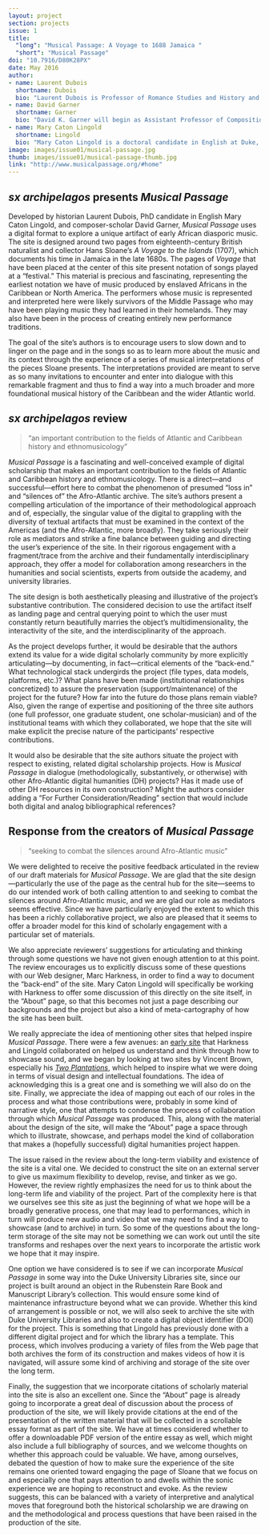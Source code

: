 ```yaml
---
layout: project
section: projects
issue: 1
title: 
  "long": "Musical Passage: A Voyage to 1688 Jamaica "
  "short": "Musical Passage"
doi: "10.7916/D80K28PX"
date: May 2016
author:
- name: Laurent Dubois
  shortname: Dubois
  bio: "Laurent Dubois is Professor of Romance Studies and History and the Faculty Director of the [Forum for Scholars & Publics](https://fsp.trinity.duke.edu/) at Duke University. He is the author of six books, including Avengers of the New World: The Story of the Haitian Revolution (2004), Haiti: The Aftershocks of History (2012) and most recently [The Banjo: America’s African Instrument](http://www.hup.harvard.edu/catalog.php?isbn=9780674047846). In 2016-2017 he will be a Fellow at the National Humanities Center."
- name: David Garner
  shortname: Garner
  bio: "David K. Garner will begin as Assistant Professor of Composition and Theory at the University of South Carolina in fall 2016. He is a composer whose works often draw on other music as a point of departure, from Beethoven to bluegrass. Awards include a Charles Ives Scholarship from the American Academy of Arts & Letters, an ASCAP Young Composer Award, and first prizes in the OSSIA, Red Note, and NACUSA competitions."
- name: Mary Caton Lingold
  shortname: Lingold
  bio: "Mary Caton Lingold is a doctoral candidate in English at Duke, where she is completing a dissertation on early Afro-Atlantic literature and music. She is co-editor of the web collection [Provoke!: Digital Sound Studies](http://soundboxproject.com/), and a book by the same name and under contract at Duke UP. Her article on music in Caribbean travel narratives is forthcoming in *Early American Literature.* She also directs the [Sonic Dictionary](http://sonicdictionary.fhi.duke.edu/), a crowdsourced database of audio recordings."
image: images/issue01/musical-passage.jpg
thumb: images/issue01/musical-passage-thumb.jpg
link: "http://www.musicalpassage.org/#home"
---
```



## *sx archipelagos* presents *Musical Passage*


Developed by historian Laurent Dubois, PhD candidate in English Mary
Caton Lingold, and composer-scholar David Garner, *Musical Passage* uses
a digital format to explore a unique artifact of early African diasporic
music. The site is designed around two pages from eighteenth-century
British naturalist and collector Hans Sloane’s *A Voyage to the Islands*
(1707), which documents his time in Jamaica in the late 1680s. The pages
of *Voyage* that have been placed at the center of this site present
notation of songs played at a “festival.” This material is precious and
fascinating, representing the earliest notation we have of music
produced by enslaved Africans in the Caribbean or North America. The
performers whose music is represented and interpreted here were likely
survivors of the Middle Passage who may have been playing music they had
learned in their homelands. They may also have been in the process of
creating entirely new performance traditions.

The goal of the site’s authors is to encourage users to slow down and to
linger on the page and in the songs so as to learn more about the music
and its context through the experience of a series of musical
interpretations of the pieces Sloane presents. The interpretations
provided are meant to serve as so many invitations to encounter and
enter into dialogue with this remarkable fragment and thus to find a way
into a much broader and more foundational musical history of the
Caribbean and the wider Atlantic world.


## *sx archipelagos* review

> “an important contribution to the fields of Atlantic and Caribbean
history and ethnomusicology”

*Musical Passage* is a fascinating and well-conceived example of digital
scholarship that makes an important contribution to the fields of
Atlantic and Caribbean history and ethnomusicology. There is a
direct—and successful—effort here to combat the phenomenon of presumed
“loss in” and “silences of” the Afro-Atlantic archive. The site’s
authors present a compelling articulation of the importance of their
methodological approach and of, especially, the singular value of the
digital to grappling with the diversity of textual artifacts that must
be examined in the context of the Americas (and the Afro-Atlantic, more
broadly). They take seriously their role as mediators and strike a fine
balance between guiding and directing the user’s experience of the site.
In their rigorous engagement with a fragment/trace from the archive and
their fundamentally interdisciplinary approach, they offer a model for
collaboration among researchers in the humanities and social scientists,
experts from outside the academy, and university libraries.

The site design is both aesthetically pleasing and illustrative of the
project’s substantive contribution. The considered decision to use the
artifact itself as landing page and central querying point to which the
user must constantly return beautifully marries the object’s
multidimensionality, the interactivity of the site, and the
interdisciplinarity of the approach.

As the project develops further, it would be desirable that the authors
extend its value for a wide digital scholarly community by more
explicitly articulating—by documenting, in fact—critical elements of the
“back-end.” What technological stack undergirds the project (file types,
data models, platforms, etc.)? What plans have been made (institutional
relationships concretized) to assure the preservation
(support/maintenance) of the project for the future? How far into the
future do those plans remain viable? Also, given the range of expertise
and positioning of the three site authors (one full professor, one
graduate student, one scholar-musician) and of the institutional teams
with which they collaborated, we hope that the site will make explicit
the precise nature of the participants’ respective contributions.

It would also be desirable that the site authors situate the project
with respect to existing, related digital scholarship projects. How is
*Musical Passage* in dialogue (methodologically, substantively, or
otherwise) with other Afro-Atlantic digital humanities (DH) projects?
Has it made use of other DH resources in its own construction? Might the
authors consider adding a “For Further Consideration/Reading” section
that would include both digital and analog bibliographical references?


## Response from the creators of *Musical Passage*

> “seeking to combat the silences around Afro-Atlantic music”

We were delighted to receive the positive feedback articulated in the
review of our draft materials for *Musical Passage*. We are glad that
the site design—particularly the use of the page as the central hub for
the site—seems to do our intended work of both calling attention to and
seeking to combat the silences around Afro-Atlantic music, and we are
glad our role as mediators seems effective. Since we have particularly
enjoyed the extent to which this has been a richly collaborative
project, we also are pleased that it seems to offer a broader model for
this kind of scholarly engagement with a particular set of materials.

We also appreciate reviewers’ suggestions for articulating and thinking
through some questions we have not given enough attention to at this
point. The review encourages us to explicitly discuss some of these
questions with our Web designer, Marc Harkness, in order to find a way
to document the “back-end” of the site. Mary Caton Lingold will
specifically be working with Harkness to offer some discussion of this
directly on the site itself, in the “About” page, so that this becomes
not just a page describing our backgrounds and the project but also a
kind of meta-cartography of how the site has been built.

We really appreciate the idea of mentioning other sites that helped
inspire *Musical Passage*. There were a few avenues: an [early
site](https://sites.duke.edu/banjology/) that Harkness and Lingold
collaborated on helped us understand and think through how to showcase
sound, and we began by looking at two sites by Vincent Brown, especially
his [*Two Plantations*](http://www.twoplantations.com/), which helped to
inspire what we were doing in terms of visual design and intellectual
foundations. The idea of acknowledging this is a great one and is
something we will also do on the site. Finally, we appreciate the idea
of mapping out each of our roles in the process and what those
contributions were, probably in some kind of narrative style, one that
attempts to condense the process of collaboration through which *Musical
Passage* was produced. This, along with the material about the design of
the site, will make the “About” page a space through which to
illustrate, showcase, and perhaps model the kind of collaboration that
makes a (hopefully successful) digital humanities project happen.

The issue raised in the review about the long-term viability and
existence of the site is a vital one. We decided to construct the site
on an external server to give us maximum flexibility to develop, revise,
and tinker as we go. However, the review rightly emphasizes the need for
us to think about the long-term life and viability of the project. Part
of the complexity here is that we ourselves see this site as just the
beginning of what we hope will be a broadly generative process, one that
may lead to performances, which in turn will produce new audio and video
that we may need to find a way to showcase (and to archive) in turn. So
some of the questions about the long-term storage of the site may not be
something we can work out until the site transforms and reshapes over
the next years to incorporate the artistic work we hope that it may
inspire.

One option we have considered is to see if we can incorporate *Musical
Passage* in some way into the Duke University Libraries site, since our
project is built around an object in the Rubenstein Rare Book and
Manuscript Library’s collection. This would ensure some kind of
maintenance infrastructure beyond what we can provide. Whether this kind
of arrangement is possible or not, we will also seek to archive the site
with Duke University Libraries and also to create a digital object
identifier (DOI) for the project. This is something that Lingold has
previously done with a different digital project and for which the
library has a template. This process, which involves producing a variety
of files from the Web page that both archives the form of its
construction and makes videos of how it is navigated, will assure some
kind of archiving and storage of the site over the long term.

Finally, the suggestion that we incorporate citations of scholarly
material into the site is also an excellent one. Since the “About” page
is already going to incorporate a great deal of discussion about the
process of production of the site, we will likely provide citations at
the end of the presentation of the written material that will be
collected in a scrollable essay format as part of the site. We have at
times considered whether to offer a downloadable PDF version of the
entire essay as well, which might also include a full bibliography of
sources, and we welcome thoughts on whether this approach could be
valuable. We have, among ourselves, debated the question of how to make
sure the experience of the site remains one oriented toward engaging the
page of Sloane that we focus on and especially one that pays attention
to and dwells within the sonic experience we are hoping to reconstruct
and evoke. As the review suggests, this can be balanced with a variety
of interpretive and analytical moves that foreground both the historical
scholarship we are drawing on and the methodological and process
questions that have been raised in the production of the site. 
